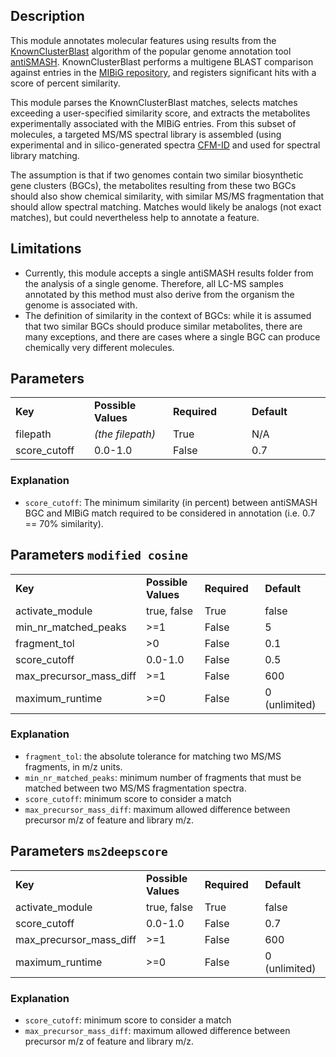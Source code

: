 ## Description


This module annotates molecular features using results from the [KnownClusterBlast](https://docs.antismash.secondarymetabolites.org/modules/clusterblast/) algorithm of the popular genome annotation tool [antiSMASH](https://antismash.secondarymetabolites.org). 
KnownClusterBlast performs a multigene BLAST comparison against entries in the [MIBiG repository](https://mibig.secondarymetabolites.org/), and registers significant hits with a score of percent similarity. 

This module parses the KnownClusterBlast matches, selects matches exceeding a user-specified similarity score, and extracts the metabolites experimentally associated with the MIBiG entries. 
From this subset of molecules, a targeted MS/MS spectral library is assembled (using experimental and in silico-generated spectra [CFM-ID](https://cfmid.wishartlab.com/) and used for spectral library matching. 

The assumption is that if two genomes contain two similar biosynthetic gene clusters (BGCs), the metabolites resulting from these two BGCs should also show chemical similarity, with similar MS/MS fragmentation that should allow spectral matching. 
Matches would likely be analogs (not exact matches), but could nevertheless help to annotate a feature.

## Limitations

- Currently, this module accepts a single antiSMASH results folder from the analysis of a single genome. Therefore, all LC-MS samples annotated by this method must also derive from the organism the genome is associated with. 
- The definition of similarity in the context of BGCs: while it is assumed that two similar BGCs should produce similar metabolites, there are many exceptions, and there are cases where a single BGC can produce chemically very different molecules. 

## Parameters

<table style="width: 100%;">
 <tr>
  <td style="width: 25%;"><b>Key</b></td>
  <td style="width: 25%;"><b>Possible Values</b></td>
  <td style="width: 25%;"><b>Required</b></td>
  <td style="width: 25%;"><b>Default</b></td>
 </tr>
 <tr>
  <td style="width: 25%;">filepath</td>
  <td style="width: 25%;"><i>(the filepath)</i></td>
  <td style="width: 25%;">True</td>
  <td style="width: 25%;">N/A</td>
 </tr>
 <tr>
  <td style="width: 25%;">score_cutoff</td>
  <td style="width: 25%;">0.0-1.0</td>
  <td style="width: 25%;">False</td>
  <td style="width: 25%;">0.7</td>
 </tr>
</table>

### Explanation

- `score_cutoff`: The minimum similarity (in percent) between antiSMASH BGC and MIBiG match required to be considered in annotation (i.e. 0.7 == 70% similarity).

## Parameters `modified cosine`

<table style="width: 100%;">
 <tr>
  <td style="width: 25%;"><b>Key</b></td>
  <td style="width: 25%;"><b>Possible Values</b></td>
  <td style="width: 25%;"><b>Required</b></td>
  <td style="width: 25%;"><b>Default</b></td>
 </tr>
 <tr>
  <td style="width: 25%;">activate_module</td>
  <td style="width: 25%;">true, false</td>
  <td style="width: 25%;">True</td>
  <td style="width: 25%;">false</td>
 </tr>
 <tr>
  <td style="width: 25%;">min_nr_matched_peaks</td>
  <td style="width: 25%;"> >=1 </td>
  <td style="width: 25%;">False</td>
  <td style="width: 25%;">5</td>
 </tr>
 <tr>
  <td style="width: 25%;">fragment_tol</td>
  <td style="width: 25%;"> >0 </td>
  <td style="width: 25%;">False</td>
  <td style="width: 25%;">0.1</td>
 </tr>
 <tr>
  <td style="width: 25%;">score_cutoff</td>
  <td style="width: 25%;">0.0-1.0</td>
  <td style="width: 25%;">False</td>
  <td style="width: 25%;">0.5</td>
 </tr>
 <tr>
  <td style="width: 25%;">max_precursor_mass_diff</td>
  <td style="width: 25%;"> >=1 </td>
  <td style="width: 25%;">False</td>
  <td style="width: 25%;">600</td>
 </tr>
 <tr>
  <td style="width: 25%;">maximum_runtime</td>
  <td style="width: 25%;"> >=0 </td>
  <td style="width: 25%;">False</td>
  <td style="width: 25%;">0 (unlimited)</td>
 </tr>
</table>


### Explanation

- `fragment_tol`: the absolute tolerance for matching two MS/MS fragments, in m/z units.
- `min_nr_matched_peaks`: minimum number of fragments that must be matched between two MS/MS fragmentation spectra.
- `score_cutoff`: minimum score to consider a match
- `max_precursor_mass_diff`: maximum allowed difference between precursor m/z of feature and library m/z.

## Parameters `ms2deepscore`

<table style="width: 100%;">
 <tr>
  <td style="width: 25%;"><b>Key</b></td>
  <td style="width: 25%;"><b>Possible Values</b></td>
  <td style="width: 25%;"><b>Required</b></td>
  <td style="width: 25%;"><b>Default</b></td>
 </tr>
 <tr>
  <td style="width: 25%;">activate_module</td>
  <td style="width: 25%;">true, false</td>
  <td style="width: 25%;">True</td>
  <td style="width: 25%;">false</td>
 </tr>
 <tr>
  <td style="width: 25%;">score_cutoff</td>
  <td style="width: 25%;">0.0-1.0</td>
  <td style="width: 25%;">False</td>
  <td style="width: 25%;">0.7</td>
 </tr>
 <tr>
  <td style="width: 25%;">max_precursor_mass_diff</td>
  <td style="width: 25%;"> >=1 </td>
  <td style="width: 25%;">False</td>
  <td style="width: 25%;">600</td>
 </tr>
 <tr>
  <td style="width: 25%;">maximum_runtime</td>
  <td style="width: 25%;"> >=0 </td>
  <td style="width: 25%;">False</td>
  <td style="width: 25%;">0 (unlimited)</td>
 </tr>
</table>

### Explanation

- `score_cutoff`: minimum score to consider a match
- `max_precursor_mass_diff`: maximum allowed difference between precursor m/z of feature and library m/z.


